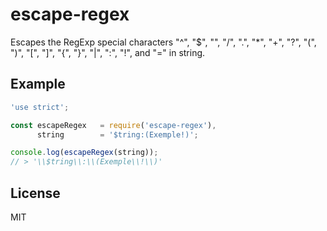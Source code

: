 # escape-regex
  
  Escapes the RegExp special characters "^", "$", "\", "/", ".", "*", "+", "?", "(", ")", "[", "]", "{", "}", "|", ":", "!", and "=" in string.

## Example

```javascript
'use strict';

const escapeRegex   = require('escape-regex'),
      string        = '$tring:(Exemple!)';

console.log(escapeRegex(string));
// > '\\$tring\\:\\(Exemple\\!\\)'
```

## License

  MIT